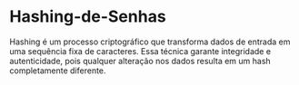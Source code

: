 # Hashing-de-Senhas
Hashing é um processo criptográfico que transforma dados de entrada em uma sequência fixa de caracteres. Essa técnica garante integridade e autenticidade, pois qualquer alteração nos dados resulta em um hash completamente diferente.
